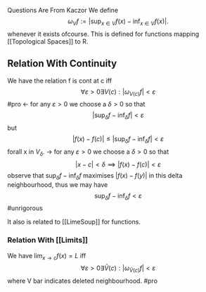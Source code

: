 Questions Are From Kaczor 
We define
$$
\omega _{V} f := |\sup_{x \in V} f(x) - \inf _{x \in V} f(x)|.
$$
whenever it exists ofcourse. This is defined for functions mapping [[Topological Spaces]] to R.

## Relation With Continuity 

We have the relation f is cont at c iff
$$
\forall \varepsilon >0 \exists V(c) : | \omega _{V(c)}f | < \varepsilon
$$
#pro <- for any $\varepsilon>0$ we choose a $\delta>0$ so that
$$
|\sup_{\delta} f - \inf_{\delta} f| <\varepsilon
$$
but 
$$
|f(x)-f(c)| \leq |\sup_{\delta} f - \inf_{\delta} f| <\varepsilon
$$
forall x in $V_{\delta}$.
-> for any $\varepsilon>0$ we choose a $\delta>0$ so that
$$
|x-c| < \delta \implies |f(x)-f(c)|  <\varepsilon
$$
observe that $\sup_{\delta} f - \inf_{\delta} f$ maximises $|f(x)-f(y)|$ in this delta neighbourhood, thus we may have
$$
\sup_{\delta} f - \inf_{\delta} f < \varepsilon
$$
#unrigorous

It also is related to [[LimeSoup]] for functions.

### Relation With [[Limits]]
We have $\lim_{ x \to c }f(x)=L$ iff
$$
\forall \varepsilon>0 \exists \bar{V}(c):|\omega_{\bar{V}(c)}f| < \varepsilon
$$
where V bar indicates deleted neighbourhood.
#pro 